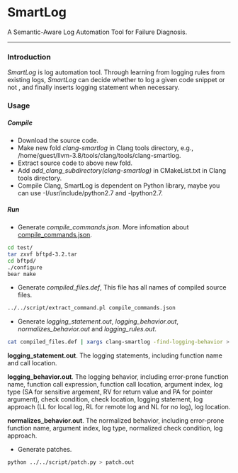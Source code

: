 # SmartLog
A Semantic-Aware Log Automation Tool for Failure Diagnosis.

---

### Introduction
*SmartLog* is log automation tool. Through learning from logging rules from existing logs, *SmartLog* can decide whether to log a given code snippet or not , and finally inserts logging statement when necessary.


### Usage

##### Compile
- Download the source code.
- Make new fold *clang-smartlog* in Clang tools directory, e.g., /home/guest/llvm-3.8/tools/clang/tools/clang-smartlog.
- Extract source code to above new fold.
- Add *add_clang_subdirectory(clang-smartlog)* in CMakeList.txt in Clang tools directory.
- Compile Clang, SmartLog is dependent on Python library, maybe you can use -I/usr/include/python2.7 and -lpython2.7.

##### Run
- Generate *compile_commands.json*. More infomation about [compile_commands.json](http://clang.llvm.org/docs/JSONCompilationDatabase.html).
```sh
cd test/
tar zxvf bftpd-3.2.tar
cd bftpd/
./configure
bear make
```
- Generate *compiled_files.def*, This file has all names of compiled source files.
```sh
../../script/extract_command.pl compile_commands.json
```
- Generate *logging_statement.out*, *logging_behavior.out*, *normalizes_behavior.out* and *logging_rules.out*.
```sh
cat compiled_files.def | xargs clang-smartlog -find-logging-behavior > logging_rules.out
```
**logging_statement.out**. The logging statements, including function name and call location.

**logging_behavior.out**. The logging behavior, including error-prone function name, function call expression, function call location, argument index, log type (SA for sensitive argement, RV for return value and PA for pointer argument), check condition, check location, logging statement, log approach (LL for local log, RL for remote log and NL for no log), log location.

**normalizes_behavior.out**. The normalized behavior, including error-prone function name, argument index, log type, normalized check condition, log approach.

- Generate patches.
```sh
python ../../script/patch.py > patch.out
```

